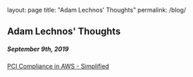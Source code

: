 layout: page
title: "Adam Lechnos' Thoughts"
permalink: /blog/

## Adam Lechnos' Thoughts

##### September 9th, 2019
[PCI Compliance in AWS - Simplified](https://adam-lechnos.github.io/2019/09/01/pci-compliance-in-aws-simplified.html)
